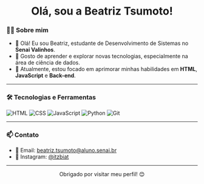 <h1 align="center"> Olá, sou a Beatriz Tsumoto!</h1>


### 👨‍💻 Sobre mim

- 🚀 Olá! Eu sou Beatriz, estudante de Desenvolvimento de Sistemas no **Senai Valinhos**. 
- 📖 Gosto de aprender e explorar novas tecnologias, especialmente na área de ciência de dados.
- 🌱 Atualmente, estou focado em aprimorar minhas habilidades em **HTML**, **JavaScript** e **Back-end**. 


---

### 🛠️ Tecnologias e Ferramentas

![HTML](https://img.shields.io/badge/HTML-E34F26?style=flat&logo=html&logoColor=white)
![CSS](https://img.shields.io/badge/CSS-1572B6?style=flat&logo=css&logoColor=white)
![JavaScript](https://img.shields.io/badge/JavaScript-F7DF1E?style=flat&logo=javascript&logoColor=black)
![Python](https://img.shields.io/badge/Python-3776AB?style=flat&logo=python&logoColor=white)
![Git](https://img.shields.io/badge/Git-F05032?style=flat&logo=git&logoColor=white)

---



### 📫 Contato

- 📧 Email: [beatriz.tsumoto@aluno.senai.br](mailto:seuemail@email.com)
- 📱 Instagram: [@itzbiat](https://www.instagram.com/itzbiat/?next=%2F)

---

<p align="center">
  Obrigado por visitar meu perfil! 😊
</p>

